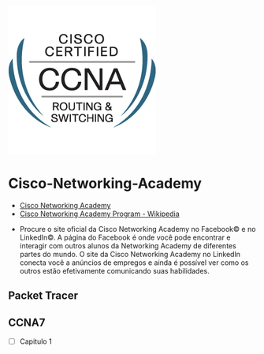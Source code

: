<img src="screenshots/ccna_routerswitching_large.gif" alt="alt text" width="300" height="300">

# Cisco-Networking-Academy

* [Cisco Networking Academy](https://www.netacad.com/)
* [Cisco Networking Academy Program - Wikipedia](https://it.wikipedia.org/wiki/Cisco_Networking_Academy_Program)

- Procure o site oficial da Cisco Networking Academy no Facebook© e no LinkedIn©. A página do Facebook é onde você pode encontrar e interagir com outros alunos da Networking Academy de diferentes partes do mundo. O site da Cisco Networking Academy no LinkedIn conecta você a anúncios de empregos e ainda é possível ver como os outros estão efetivamente comunicando suas habilidades.

## Packet Tracer
  
  
## CCNA7
  - [ ] Capitulo 1
